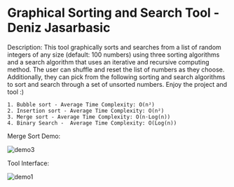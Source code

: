 # Graphical Sorting and Search Tool - Deniz Jasarbasic

Description: This tool graphically sorts and searches from a list of random integers of any size (default: 100 numbers) using three sorting algorithms and a search algorithm that uses an iterative and recursive computing method. The user can shuffle and reset the list of numbers as they choose. Additionally, they can pick from the following sorting and search algorithms to sort and search through a set of unsorted numbers. Enjoy the project and tool :)

    1. Bubble sort - Average Time Complexity: O(n²) 
    2. Insertion sort - Average Time Complexity: O(n²) 
    3. Merge sort - Average Time Complexity: O(n⋅Log(n)) 
    4. Binary Search -  Average Time Complexity: O(Log(n))
    
Merge Sort Demo:

![demo3](https://user-images.githubusercontent.com/46465622/107127267-0b07d800-6883-11eb-8143-8675dd8d5c17.gif)

Tool Interface:

![demo1](https://user-images.githubusercontent.com/46465622/107127222-a77daa80-6882-11eb-9dc0-6db52c5ee123.JPG)

